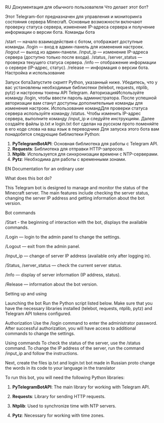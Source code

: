 RU
Документация для обычного пользователя
Что делает этот бот?

Этот Telegram-бот предназначен для управления и мониторинга состояния сервера Minecraft. Основные возможности включают проверку статуса сервера, изменение IP-адреса сервера и получение информации о версии бота.
Команды бота

/start — начало взаимодействия с ботом, отображает доступные команды.
/login — вход в админ-панель для изменения настроек.
/logout — выход из админ-панели.
/input_ip — изменение IP-адреса сервера (доступно только после входа).
/status, /server_status — проверка текущего статуса сервера.
/info — отображение информации о сервере (IP-адрес, статус).
/release — информация о версии бота.
Настройка и использование

Запуск ботаЗапустите скрипт Python, указанный ниже. Убедитесь, что у вас установлены необходимые библиотеки (telebot, requests, ntplib, pytz) и настроены токены API Telegram.
АвторизацияИспользуйте команду /login, чтобы ввести пароль администратора. После успешной авторизации вам станут доступны дополнительные команды для изменения настроек.
Использование командДля проверки статуса сервера используйте команду /status. Чтобы изменить IP-адрес сервера, выполните команду /input_ip и следуйте инструкциям.
Далее создайте файлы ip.txt и login.txt бот сделан на русском прото поменяйте в его коде слова на ваш язык в переводчике
Для запуска этого бота вам понадобятся следующие библиотеки Python:
1. **PyTelegramBotAPI**: Основная библиотека для работы с Telegram API.
2. **Requests**: Библиотека для отправки HTTP-запросов.
3. **Ntplib**: Используется для синхронизации времени с NTP-серверами.
4. **Pytz**: Необходима для работы с временными зонами.

EN
Documentation for an ordinary user

What does this bot do?

This Telegram bot is designed to manage and monitor the status of the Minecraft server. The main features include checking the server status, changing the server IP address and getting information about the bot version.

Bot commands

/Start - the beginning of interaction with the bot, displays the available commands.

/Login — login to the admin panel to change the settings.

/Logout — exit from the admin panel.

/Input_ip — change of server IP address (available only after logging in).

/Status, /server_status — check the current server status.

/Info — display of server information (IP address, status).

/Release — information about the bot version.

Setting up and using

Launching the bot Run the Python script listed below. Make sure that you have the necessary libraries installed (telebot, requests, ntplib, pytz) and Telegram API tokens configured.

Authorization Use the /login command to enter the administrator password. After successful authorization, you will have access to additional commands to change the settings.

Using commands To check the status of the server, use the /status command. To change the IP address of the server, run the command /input_ip and follow the instructions.

Next, create the files ip.txt and login.txt bot made in Russian proto change the words in its code to your language in the translator

To run this bot, you will need the following Python libraries:

1. **PyTelegramBotAPI**: The main library for working with Telegram API.

2. **Requests**: Library for sending HTTP requests.

3. **Ntplib**: Used to synchronize time with NTP servers.

4. **Pytz**: Necessary for working with time zones.
